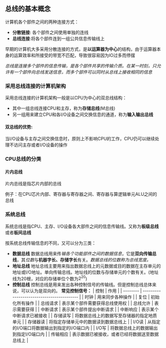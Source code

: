 ## 总线的基本概念

计算机各个部件之间的两种连接方式：

- **分散链接**: 各个部件之间使用单独的连线
- **总线连接**:将各个部件连到一组公共信息传输线上

早期的计算机大多采用分散连接的方式，是**以运算器为中心**的结构，由于运算器本身的运算效率和所接受的带宽不匹配，导致很容易因为IO过多而停摆

*总线是连接多个部件的信息传输，是各个部件共享的传输介质。在某一时刻，只允许有一个部件向总线发送信息，而多个部件可以同时从总线上接收相同的信息*

### 采用总线连接的计算机架构

采用总线连接的计算机架构一般是以CPU为中心的双总线结构：

- 其中一组总线连接CPU和主存，称为**存储总线**(M总线)
- 另一组用来建立CPU和各I/O设备之间交换信息的通道，称为**输入输出总线**

#### 双总线的优势:

当I/O设备与主存之间交换信息时，原则上不影响CPU的工作，CPU仍可以继续处理不访问主存或者I/O设备的操作

### CPU总线的分类

#### 片内总线

片内总线是指芯片内部的总线

例子：在CPU芯片内部、寄存器与寄存器之间、寄存器与算逻辑单元ALU之间的总线

### 系统总线

系统总线是指CPU、主存、I/O设备各大部件之间的信息传输线。又称为**板级总线**或者**板间总线**

按系统总线传输信息的不同，又可以分为三类：

- **数据总线**
  数据总线用来传*输各个功能部件之间的数据信息*，它是**双向传输总线**，其*位数*与**机器字长、存储字长**有关。*数据总线的位数称为总线宽度。*
- **地址总线**
  地址总线主要用来指出数据总线上的元数据或目的数据在主存单元的地址或I/O地址。单向传输总线。地址线的位数与存储单元的个数有关。(地址线为20根，对应的存储单位个数为$2^{20}$)
- **控制总线**
  控制总线是用来发出各种控制信号的传输线。但是控制总线总体来说，可以认为是双向的。
  **常见控制信号：**
  | 控制     | 作用                                       |
  | -------- | ------------------------------------------ |
  | 时钟     | 用来同步各种操作                           |
  | 复位     | 初始化所有操作                             |
  | 总线请求 | 表示某个部件需要获得总线使用权             |
  | 总线允许 | 表示需要获得                               |
  | 中断请求 | 表示某个部件提出中断请求                   |
  | 中断响应 | 表示某个中断请求已被接收                   |
  | 存储读写 | 将数据总线上的数据写至存储器的指定地质单元 |
  | 存储器读 | 将指定存储单元中的数据读到数据总线上 |
  | I/O读 | 从指定的I/O端口将数据输出到指定的I/O端口内 |
  | I/O写 | 将数据总线上的数据输出到指定I/O端口内 |
  | 传输相应 | 表示数据已被接收，或者已经将数据送至数据总线上 |
